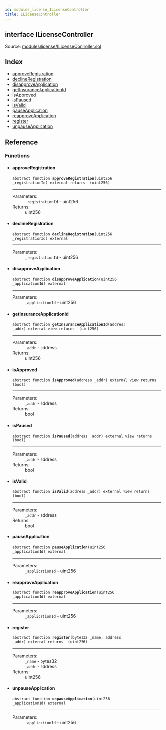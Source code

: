 ```yaml
---
id: modules_license_ILicenseController
title: ILicenseController
---
```


<div class="contract-doc"><div class="contract"><h2 class="contract-header"><span class="contract-kind">interface</span> ILicenseController</h2><div class="source">Source: <a href="/blob/v1.0.0/contracts/modules/license/ILicenseController.sol" target="_blank">modules/license/ILicenseController.sol</a></div></div><div class="index"><h2>Index</h2><ul><li><a href="modules_license_ILicenseController.html#approveRegistration">approveRegistration</a></li><li><a href="modules_license_ILicenseController.html#declineRegistration">declineRegistration</a></li><li><a href="modules_license_ILicenseController.html#disapproveApplication">disapproveApplication</a></li><li><a href="modules_license_ILicenseController.html#getInsuranceApplicationId">getInsuranceApplicationId</a></li><li><a href="modules_license_ILicenseController.html#isApproved">isApproved</a></li><li><a href="modules_license_ILicenseController.html#isPaused">isPaused</a></li><li><a href="modules_license_ILicenseController.html#isValid">isValid</a></li><li><a href="modules_license_ILicenseController.html#pauseApplication">pauseApplication</a></li><li><a href="modules_license_ILicenseController.html#reapproveApplication">reapproveApplication</a></li><li><a href="modules_license_ILicenseController.html#register">register</a></li><li><a href="modules_license_ILicenseController.html#unpauseApplication">unpauseApplication</a></li></ul></div><div class="reference"><h2>Reference</h2><div class="functions"><h3>Functions</h3><ul><li><div class="item function"><span id="approveRegistration" class="anchor-marker"></span><h4 class="name">approveRegistration</h4><div class="body"><code class="signature"><span>abstract </span>function <strong>approveRegistration</strong><span>(uint256 _registrationId) </span><span>external </span><span>returns  (uint256) </span></code><hr/><dl><dt><span class="label-parameters">Parameters:</span></dt><dd><div><code>_registrationId</code> - uint256</div></dd><dt><span class="label-return">Returns:</span></dt><dd>uint256</dd></dl></div></div></li><li><div class="item function"><span id="declineRegistration" class="anchor-marker"></span><h4 class="name">declineRegistration</h4><div class="body"><code class="signature"><span>abstract </span>function <strong>declineRegistration</strong><span>(uint256 _registrationId) </span><span>external </span></code><hr/><dl><dt><span class="label-parameters">Parameters:</span></dt><dd><div><code>_registrationId</code> - uint256</div></dd></dl></div></div></li><li><div class="item function"><span id="disapproveApplication" class="anchor-marker"></span><h4 class="name">disapproveApplication</h4><div class="body"><code class="signature"><span>abstract </span>function <strong>disapproveApplication</strong><span>(uint256 _applicationId) </span><span>external </span></code><hr/><dl><dt><span class="label-parameters">Parameters:</span></dt><dd><div><code>_applicationId</code> - uint256</div></dd></dl></div></div></li><li><div class="item function"><span id="getInsuranceApplicationId" class="anchor-marker"></span><h4 class="name">getInsuranceApplicationId</h4><div class="body"><code class="signature"><span>abstract </span>function <strong>getInsuranceApplicationId</strong><span>(address _addr) </span><span>external </span><span>view </span><span>returns  (uint256) </span></code><hr/><dl><dt><span class="label-parameters">Parameters:</span></dt><dd><div><code>_addr</code> - address</div></dd><dt><span class="label-return">Returns:</span></dt><dd>uint256</dd></dl></div></div></li><li><div class="item function"><span id="isApproved" class="anchor-marker"></span><h4 class="name">isApproved</h4><div class="body"><code class="signature"><span>abstract </span>function <strong>isApproved</strong><span>(address _addr) </span><span>external </span><span>view </span><span>returns  (bool) </span></code><hr/><dl><dt><span class="label-parameters">Parameters:</span></dt><dd><div><code>_addr</code> - address</div></dd><dt><span class="label-return">Returns:</span></dt><dd>bool</dd></dl></div></div></li><li><div class="item function"><span id="isPaused" class="anchor-marker"></span><h4 class="name">isPaused</h4><div class="body"><code class="signature"><span>abstract </span>function <strong>isPaused</strong><span>(address _addr) </span><span>external </span><span>view </span><span>returns  (bool) </span></code><hr/><dl><dt><span class="label-parameters">Parameters:</span></dt><dd><div><code>_addr</code> - address</div></dd><dt><span class="label-return">Returns:</span></dt><dd>bool</dd></dl></div></div></li><li><div class="item function"><span id="isValid" class="anchor-marker"></span><h4 class="name">isValid</h4><div class="body"><code class="signature"><span>abstract </span>function <strong>isValid</strong><span>(address _addr) </span><span>external </span><span>view </span><span>returns  (bool) </span></code><hr/><dl><dt><span class="label-parameters">Parameters:</span></dt><dd><div><code>_addr</code> - address</div></dd><dt><span class="label-return">Returns:</span></dt><dd>bool</dd></dl></div></div></li><li><div class="item function"><span id="pauseApplication" class="anchor-marker"></span><h4 class="name">pauseApplication</h4><div class="body"><code class="signature"><span>abstract </span>function <strong>pauseApplication</strong><span>(uint256 _applicationId) </span><span>external </span></code><hr/><dl><dt><span class="label-parameters">Parameters:</span></dt><dd><div><code>_applicationId</code> - uint256</div></dd></dl></div></div></li><li><div class="item function"><span id="reapproveApplication" class="anchor-marker"></span><h4 class="name">reapproveApplication</h4><div class="body"><code class="signature"><span>abstract </span>function <strong>reapproveApplication</strong><span>(uint256 _applicationId) </span><span>external </span></code><hr/><dl><dt><span class="label-parameters">Parameters:</span></dt><dd><div><code>_applicationId</code> - uint256</div></dd></dl></div></div></li><li><div class="item function"><span id="register" class="anchor-marker"></span><h4 class="name">register</h4><div class="body"><code class="signature"><span>abstract </span>function <strong>register</strong><span>(bytes32 _name, address _addr) </span><span>external </span><span>returns  (uint256) </span></code><hr/><dl><dt><span class="label-parameters">Parameters:</span></dt><dd><div><code>_name</code> - bytes32</div><div><code>_addr</code> - address</div></dd><dt><span class="label-return">Returns:</span></dt><dd>uint256</dd></dl></div></div></li><li><div class="item function"><span id="unpauseApplication" class="anchor-marker"></span><h4 class="name">unpauseApplication</h4><div class="body"><code class="signature"><span>abstract </span>function <strong>unpauseApplication</strong><span>(uint256 _applicationId) </span><span>external </span></code><hr/><dl><dt><span class="label-parameters">Parameters:</span></dt><dd><div><code>_applicationId</code> - uint256</div></dd></dl></div></div></li></ul></div></div></div>
